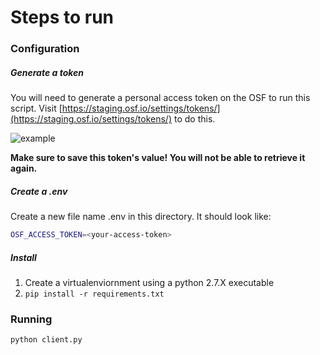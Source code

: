 # Steps to run

### Configuration

##### Generate a token
You will need to generate a personal access token on the OSF to run this script. Visit [https://staging.osf.io/settings/tokens/](https://staging.osf.io/settings/tokens/) to do this.

![example](https://raw.githubusercontent.com/CenterForOpenScience/lookit/scripts/pat-example.png)

**Make sure to save this token's value! You will not be able to retrieve it again.**

##### Create a .env

Create a new file name .env in this directory. It should look like:
```bash
OSF_ACCESS_TOKEN=<your-access-token>
```

##### Install

1. Create a virtualenviornment using a python 2.7.X executable
2. `pip install -r requirements.txt`

### Running

`python client.py`
